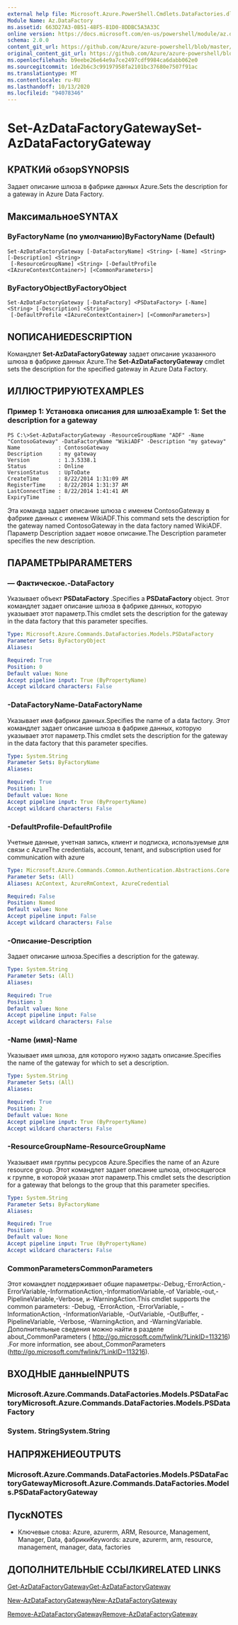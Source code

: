 ```yaml
---
external help file: Microsoft.Azure.PowerShell.Cmdlets.DataFactories.dll-Help.xml
Module Name: Az.DataFactory
ms.assetid: 663D27A3-0B51-48F5-81D0-8DDBC5A3A33C
online version: https://docs.microsoft.com/en-us/powershell/module/az.datafactory/set-azdatafactorygateway
schema: 2.0.0
content_git_url: https://github.com/Azure/azure-powershell/blob/master/src/DataFactory/DataFactoryV2/help/Set-AzDataFactoryGateway.md
original_content_git_url: https://github.com/Azure/azure-powershell/blob/master/src/DataFactory/DataFactoryV2/help/Set-AzDataFactoryGateway.md
ms.openlocfilehash: b9eebe26e64e9a7ce2497cdf9984ca6dabb062e0
ms.sourcegitcommit: 1de2b6c3c99197958fa2101bc37680e7507f91ac
ms.translationtype: MT
ms.contentlocale: ru-RU
ms.lasthandoff: 10/13/2020
ms.locfileid: "94078346"
---
```

# <span data-ttu-id="c4851-101">Set-AzDataFactoryGateway</span><span class="sxs-lookup"><span data-stu-id="c4851-101">Set-AzDataFactoryGateway</span></span>

## <span data-ttu-id="c4851-102">КРАТКИй обзор</span><span class="sxs-lookup"><span data-stu-id="c4851-102">SYNOPSIS</span></span>
<span data-ttu-id="c4851-103">Задает описание шлюза в фабрике данных Azure.</span><span class="sxs-lookup"><span data-stu-id="c4851-103">Sets the description for a gateway in Azure Data Factory.</span></span>

## <span data-ttu-id="c4851-104">Максимальное</span><span class="sxs-lookup"><span data-stu-id="c4851-104">SYNTAX</span></span>

### <span data-ttu-id="c4851-105">ByFactoryName (по умолчанию)</span><span class="sxs-lookup"><span data-stu-id="c4851-105">ByFactoryName (Default)</span></span>
```
Set-AzDataFactoryGateway [-DataFactoryName] <String> [-Name] <String> [-Description] <String>
 [-ResourceGroupName] <String> [-DefaultProfile <IAzureContextContainer>] [<CommonParameters>]
```

### <span data-ttu-id="c4851-106">ByFactoryObject</span><span class="sxs-lookup"><span data-stu-id="c4851-106">ByFactoryObject</span></span>
```
Set-AzDataFactoryGateway [-DataFactory] <PSDataFactory> [-Name] <String> [-Description] <String>
 [-DefaultProfile <IAzureContextContainer>] [<CommonParameters>]
```

## <span data-ttu-id="c4851-107">NОПИСАНИЕ</span><span class="sxs-lookup"><span data-stu-id="c4851-107">DESCRIPTION</span></span>
<span data-ttu-id="c4851-108">Командлет **Set-AzDataFactoryGateway** задает описание указанного шлюза в фабрике данных Azure.</span><span class="sxs-lookup"><span data-stu-id="c4851-108">The **Set-AzDataFactoryGateway** cmdlet sets the description for the specified gateway in Azure Data Factory.</span></span>

## <span data-ttu-id="c4851-109">ИЛЛЮСТРИРУЮТ</span><span class="sxs-lookup"><span data-stu-id="c4851-109">EXAMPLES</span></span>

### <span data-ttu-id="c4851-110">Пример 1: Установка описания для шлюза</span><span class="sxs-lookup"><span data-stu-id="c4851-110">Example 1: Set the description for a gateway</span></span>
```
PS C:\>Set-AzDataFactoryGateway -ResourceGroupName "ADF" -Name "ContosoGateway" -DataFactoryName "WikiADF" -Description "my gateway"
Name            : ContosoGateway
Description     : my gateway
Version         : 1.3.5338.1
Status          : Online
VersionStatus   : UpToDate
CreateTime      : 8/22/2014 1:31:09 AM
RegisterTime    : 8/22/2014 1:31:37 AM
LastConnectTime : 8/22/2014 1:41:41 AM
ExpiryTime      :
```

<span data-ttu-id="c4851-111">Эта команда задает описание шлюза с именем ContosoGateway в фабрике данных с именем WikiADF.</span><span class="sxs-lookup"><span data-stu-id="c4851-111">This command sets the description for the gateway named ContosoGateway in the data factory named WikiADF.</span></span>
<span data-ttu-id="c4851-112">Параметр Description задает новое описание.</span><span class="sxs-lookup"><span data-stu-id="c4851-112">The Description parameter specifies the new description.</span></span>

## <span data-ttu-id="c4851-113">ПАРАМЕТРЫ</span><span class="sxs-lookup"><span data-stu-id="c4851-113">PARAMETERS</span></span>

### <span data-ttu-id="c4851-114">— Фактическое.</span><span class="sxs-lookup"><span data-stu-id="c4851-114">-DataFactory</span></span>
<span data-ttu-id="c4851-115">Указывает объект **PSDataFactory** .</span><span class="sxs-lookup"><span data-stu-id="c4851-115">Specifies a **PSDataFactory** object.</span></span>
<span data-ttu-id="c4851-116">Этот командлет задает описание шлюза в фабрике данных, которую указывает этот параметр.</span><span class="sxs-lookup"><span data-stu-id="c4851-116">This cmdlet sets the description for the gateway in the data factory that this parameter specifies.</span></span>

```yaml
Type: Microsoft.Azure.Commands.DataFactories.Models.PSDataFactory
Parameter Sets: ByFactoryObject
Aliases:

Required: True
Position: 0
Default value: None
Accept pipeline input: True (ByPropertyName)
Accept wildcard characters: False
```

### <span data-ttu-id="c4851-117">-DataFactoryName</span><span class="sxs-lookup"><span data-stu-id="c4851-117">-DataFactoryName</span></span>
<span data-ttu-id="c4851-118">Указывает имя фабрики данных.</span><span class="sxs-lookup"><span data-stu-id="c4851-118">Specifies the name of a data factory.</span></span>
<span data-ttu-id="c4851-119">Этот командлет задает описание шлюза в фабрике данных, которую указывает этот параметр.</span><span class="sxs-lookup"><span data-stu-id="c4851-119">This cmdlet sets the description for the gateway in the data factory that this parameter specifies.</span></span>

```yaml
Type: System.String
Parameter Sets: ByFactoryName
Aliases:

Required: True
Position: 1
Default value: None
Accept pipeline input: True (ByPropertyName)
Accept wildcard characters: False
```

### <span data-ttu-id="c4851-120">-DefaultProfile</span><span class="sxs-lookup"><span data-stu-id="c4851-120">-DefaultProfile</span></span>
<span data-ttu-id="c4851-121">Учетные данные, учетная запись, клиент и подписка, используемые для связи с Azure</span><span class="sxs-lookup"><span data-stu-id="c4851-121">The credentials, account, tenant, and subscription used for communication with azure</span></span>

```yaml
Type: Microsoft.Azure.Commands.Common.Authentication.Abstractions.Core.IAzureContextContainer
Parameter Sets: (All)
Aliases: AzContext, AzureRmContext, AzureCredential

Required: False
Position: Named
Default value: None
Accept pipeline input: False
Accept wildcard characters: False
```

### <span data-ttu-id="c4851-122">-Описание</span><span class="sxs-lookup"><span data-stu-id="c4851-122">-Description</span></span>
<span data-ttu-id="c4851-123">Задает описание шлюза.</span><span class="sxs-lookup"><span data-stu-id="c4851-123">Specifies a description for the gateway.</span></span>

```yaml
Type: System.String
Parameter Sets: (All)
Aliases:

Required: True
Position: 3
Default value: None
Accept pipeline input: False
Accept wildcard characters: False
```

### <span data-ttu-id="c4851-124">-Name (имя)</span><span class="sxs-lookup"><span data-stu-id="c4851-124">-Name</span></span>
<span data-ttu-id="c4851-125">Указывает имя шлюза, для которого нужно задать описание.</span><span class="sxs-lookup"><span data-stu-id="c4851-125">Specifies the name of the gateway for which to set a description.</span></span>

```yaml
Type: System.String
Parameter Sets: (All)
Aliases:

Required: True
Position: 2
Default value: None
Accept pipeline input: True (ByPropertyName)
Accept wildcard characters: False
```

### <span data-ttu-id="c4851-126">-ResourceGroupName</span><span class="sxs-lookup"><span data-stu-id="c4851-126">-ResourceGroupName</span></span>
<span data-ttu-id="c4851-127">Указывает имя группы ресурсов Azure.</span><span class="sxs-lookup"><span data-stu-id="c4851-127">Specifies the name of an Azure resource group.</span></span>
<span data-ttu-id="c4851-128">Этот командлет задает описание шлюза, относящегося к группе, в которой указан этот параметр.</span><span class="sxs-lookup"><span data-stu-id="c4851-128">This cmdlet sets the description for a gateway that belongs to the group that this parameter specifies.</span></span>

```yaml
Type: System.String
Parameter Sets: ByFactoryName
Aliases:

Required: True
Position: 0
Default value: None
Accept pipeline input: True (ByPropertyName)
Accept wildcard characters: False
```

### <span data-ttu-id="c4851-129">CommonParameters</span><span class="sxs-lookup"><span data-stu-id="c4851-129">CommonParameters</span></span>
<span data-ttu-id="c4851-130">Этот командлет поддерживает общие параметры:-Debug,-ErrorAction,-ErrorVariable,-InformationAction,-InformationVariable,-of Variable,-out,-PipelineVariable,-Verbose, и-WarningAction.</span><span class="sxs-lookup"><span data-stu-id="c4851-130">This cmdlet supports the common parameters: -Debug, -ErrorAction, -ErrorVariable, -InformationAction, -InformationVariable, -OutVariable, -OutBuffer, -PipelineVariable, -Verbose, -WarningAction, and -WarningVariable.</span></span> <span data-ttu-id="c4851-131">Дополнительные сведения можно найти в разделе about_CommonParameters ( http://go.microsoft.com/fwlink/?LinkID=113216) .</span><span class="sxs-lookup"><span data-stu-id="c4851-131">For more information, see about_CommonParameters (http://go.microsoft.com/fwlink/?LinkID=113216).</span></span>

## <span data-ttu-id="c4851-132">ВХОДНЫЕ данные</span><span class="sxs-lookup"><span data-stu-id="c4851-132">INPUTS</span></span>

### <span data-ttu-id="c4851-133">Microsoft.Azure.Commands.DataFactories.Models.PSDataFactory</span><span class="sxs-lookup"><span data-stu-id="c4851-133">Microsoft.Azure.Commands.DataFactories.Models.PSDataFactory</span></span>

### <span data-ttu-id="c4851-134">System. String</span><span class="sxs-lookup"><span data-stu-id="c4851-134">System.String</span></span>

## <span data-ttu-id="c4851-135">НАПРЯЖЕНИЕ</span><span class="sxs-lookup"><span data-stu-id="c4851-135">OUTPUTS</span></span>

### <span data-ttu-id="c4851-136">Microsoft.Azure.Commands.DataFactories.Models.PSDataFactoryGateway</span><span class="sxs-lookup"><span data-stu-id="c4851-136">Microsoft.Azure.Commands.DataFactories.Models.PSDataFactoryGateway</span></span>

## <span data-ttu-id="c4851-137">Пуск</span><span class="sxs-lookup"><span data-stu-id="c4851-137">NOTES</span></span>
* <span data-ttu-id="c4851-138">Ключевые слова: Azure, azurerm, ARM, Resource, Management, Manager, Data, фабрики</span><span class="sxs-lookup"><span data-stu-id="c4851-138">Keywords: azure, azurerm, arm, resource, management, manager, data, factories</span></span>

## <span data-ttu-id="c4851-139">ДОПОЛНИТЕЛЬНЫЕ ССЫЛКИ</span><span class="sxs-lookup"><span data-stu-id="c4851-139">RELATED LINKS</span></span>

[<span data-ttu-id="c4851-140">Get-AzDataFactoryGateway</span><span class="sxs-lookup"><span data-stu-id="c4851-140">Get-AzDataFactoryGateway</span></span>](./Get-AzDataFactoryGateway.md)

[<span data-ttu-id="c4851-141">New-AzDataFactoryGateway</span><span class="sxs-lookup"><span data-stu-id="c4851-141">New-AzDataFactoryGateway</span></span>](./New-AzDataFactoryGateway.md)

[<span data-ttu-id="c4851-142">Remove-AzDataFactoryGateway</span><span class="sxs-lookup"><span data-stu-id="c4851-142">Remove-AzDataFactoryGateway</span></span>](./Remove-AzDataFactoryGateway.md)


